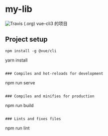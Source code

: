 # my-lib
![Travis (.org)](https://img.shields.io/travis/:user/:repo.svg)
vue-cli3 的项目
## Project setup
```
npm install -g @vue/cli
```
yarn install
```

### Compiles and hot-reloads for development
```
npm run serve
```

### Compiles and minifies for production
```
npm run build
```

### Lints and fixes files
```
npm run lint
```
